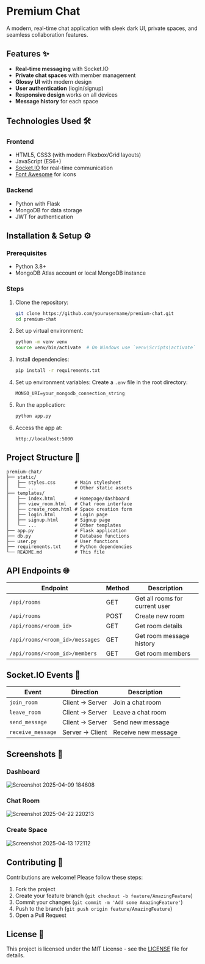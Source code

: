 # Premium Chat
A modern, real-time chat application with sleek dark UI, private spaces, and seamless collaboration features.

## Features ✨

- **Real-time messaging** with Socket.IO
- **Private chat spaces** with member management
- **Glossy UI** with modern design
- **User authentication** (login/signup)
- **Responsive design** works on all devices
- **Message history** for each space

## Technologies Used 🛠️

### Frontend
- HTML5, CSS3 (with modern Flexbox/Grid layouts)
- JavaScript (ES6+)
- [Socket.IO](https://socket.io/) for real-time communication
- [Font Awesome](https://fontawesome.com/) for icons

### Backend
- Python with Flask
- MongoDB for data storage
- JWT for authentication

## Installation & Setup ⚙️

### Prerequisites
- Python 3.8+
- MongoDB Atlas account or local MongoDB instance

### Steps
1. Clone the repository:
   ```bash
   git clone https://github.com/yourusername/premium-chat.git
   cd premium-chat
   ```

2. Set up virtual environment:
   ```bash
   python -m venv venv
   source venv/bin/activate  # On Windows use `venv\Scripts\activate`
   ```

3. Install dependencies:
   ```bash
   pip install -r requirements.txt
   ```

4. Set up environment variables:
   Create a `.env` file in the root directory:
   ```
   MONGO_URI=your_mongodb_connection_string
   ```

5. Run the application:
   ```bash
   python app.py
   ```

6. Access the app at:
   ```
   http://localhost:5000
   ```

## Project Structure 📂

```
premium-chat/
├── static/
│   ├── styles.css       # Main stylesheet
│   └── ...              # Other static assets
├── templates/
│   ├── index.html       # Homepage/dashboard
│   ├── view_room.html   # Chat room interface
│   ├── create_room.html # Space creation form
│   ├── login.html       # Login page
│   ├── signup.html      # Signup page
│   └── ...              # Other templates
├── app.py               # Flask application
├── db.py                # Database functions
├── user.py              # User functions
├── requirements.txt     # Python dependencies
└── README.md            # This file
```

## API Endpoints 🌐

| Endpoint | Method | Description |
|----------|--------|-------------|
| `/api/rooms` | GET | Get all rooms for current user |
| `/api/rooms` | POST | Create new room |
| `/api/rooms/<room_id>` | GET | Get room details |
| `/api/rooms/<room_id>/messages` | GET | Get room message history |
| `/api/rooms/<room_id>/members` | GET | Get room members |

## Socket.IO Events 📡

| Event | Direction | Description |
|-------|-----------|-------------|
| `join_room` | Client → Server | Join a chat room |
| `leave_room` | Client → Server | Leave a chat room |
| `send_message` | Client → Server | Send new message |
| `receive_message` | Server → Client | Receive new message |


## Screenshots 📸

### Dashboard
![Screenshot 2025-04-09 184608](https://github.com/user-attachments/assets/c268626c-6f29-4232-86ab-bfcf8e239b2e)


### Chat Room
![Screenshot 2025-04-22 220213](https://github.com/user-attachments/assets/65034f09-5ec9-48b4-a3e7-9ad16c980bf6)


### Create Space
![Screenshot 2025-04-13 172112](https://github.com/user-attachments/assets/38702d5f-0b12-4dec-b0dc-7bc48ac52576)


## Contributing 🤝

Contributions are welcome! Please follow these steps:

1. Fork the project
2. Create your feature branch (`git checkout -b feature/AmazingFeature`)
3. Commit your changes (`git commit -m 'Add some AmazingFeature'`)
4. Push to the branch (`git push origin feature/AmazingFeature`)
5. Open a Pull Request

## License 📄

This project is licensed under the MIT License - see the [LICENSE](LICENSE) file for details.
